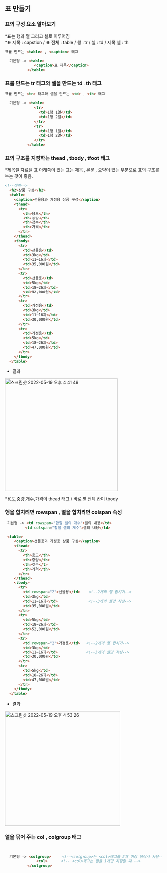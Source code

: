 ## 표 만들기  
### 표의 구성 요소 알아보기
*표는 행과 열 그리고 셀로 이루어짐  
*표 제목 : capstion / 표 전체 : table / 행 : tr / 셀 : td / 제목 셀 : th

``` html 
표를 만드는 <table> , <caption> 태그

  기본형 -> <table>
             <caption>표 제목</caption>
          </table>
``` 

### 표를 만드는 tr 태그와 셀을 만드는 td , th 태그 
```html 
표를 만드는 <tr> 태그와 셀을 만드는 <td> , <th> 태그 

  기본형 -> <table>
             <tr>
               <td>1행 1열</td>
               <td>1행 2열</td>
             </tr>
             <tr>
               <td>1행 1열</td>
               <td>1행 2열</td>
             </tr>
          </table>
```


### 표의 구조를 지정하는 thead , tbody , tfoot 태그  
*제목셀 자료셀 표 아래쪽이 있는 표는 제목 , 본문 , 요약이 있는 부분으로 표의 구조를 누는 것이 좋음.
```html
<!--생략-->
  <h2>상품 구성</h2>
  <table>
    <caption>선물용과 가정용 상품 구성</caption>
    <thead>
      <tr>
        <th>용도</th>
        <th>중량</th>
        <th>갯수</th>
        <th>가격</th>
      </tr>
    </thead>
    <tbody>
      <tr>
        <td>선물용</td>
        <td>3kg</td>
        <td>11~16과</td>
        <td>35,000원</td>
      </tr>
      <tr>
        <td>선물용</td>
        <td>5kg</td>
        <td>18~26과</td>
        <td>52,000원</td>
      </tr>
      <tr>
        <td>가정용</td>
        <td>3kg</td>
        <td>11~16과</td>
        <td>30,000원</td>
      </tr>   
      <tr>
        <td>가정용</td>
        <td>5kg</td>
        <td>18~26과</td>
        <td>47,000원</td>
      </tr>
    </tbody>        
  </table>
```

* 결과 
<img width="362" alt="스크린샷 2022-05-19 오후 4 41 49" src="https://user-images.githubusercontent.com/97012561/169239744-7e6a7494-c2c5-4ebb-bc25-d43387cd6ce8.png"> 

*용도,중량,개수,가격이 thead 태그 / 바로 밑 전체 칸이 tbody  

### 행을 합치려면 rowspan , 열을 합치려면 colspan 속성
``` html
 기본형 -> <td rowspan="합칠 셀의 개수">셀의 내용</td>
         <td colspan="합칠 셀의 개수">셀의 내용</td>

 <table>
    <caption>선물용과 가정용 상품 구성</caption>
    <thead>
      <tr>
        <th>용도</th>
        <th>중량</th>
        <th>갯수</t>
        <th>가격</th>
      </tr>
    </thead>
    <tbody>
      <tr>
        <td rowspan="2">선물용</td>    <!--2개의 행 합치기-->
        <td>3kg</td>
        <td>11~16과</td>              <!--3개의 셀만 작성-->
        <td>35,000원</td>
      </tr>
      <tr>
        <td>5kg</td>
        <td>18~26과</td>
        <td>52,000원</td>
      </tr>
      <tr>
        <td rowspan="2">가정용</td>   <!--2개의 행 합치기-->
        <td>3kg</td>
        <td>11~16과</td>             <!--3개의 셀만 작성-->
        <td>30,000원</td>
      </tr>   
      <tr>
        <td>5kg</td>
        <td>18~26과</td>
        <td>47,000원</td>
      </tr>
    </tbody>        
  </table>
```

* 결과
<img width="370" alt="스크린샷 2022-05-19 오후 4 53 26" src="https://user-images.githubusercontent.com/97012561/169242044-a0d30e39-34ec-43e8-883e-8099b94804c2.png">

### 열을 묶어 주는 col , colgroup 태그
```html


  기본형 -> <colgroup>     <!--<colgroup>는 <col>태그를 2개 이상 묶어서 사용-->
              <col>      <!-- <col>태그는 열을 1개만 지정할 때 -->
          </colgroup>
```  




